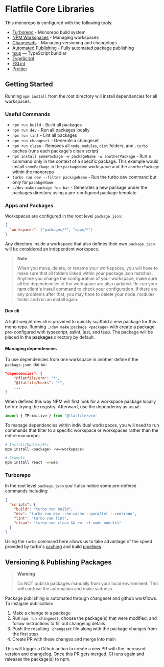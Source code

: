 # Flatfile Core Libraries

This monorepo is configured with the following tools:

- [Turborepo](https://turborepo.org) - Monorepo build system
- [NPM Workspaces](https://docs.npmjs.com/cli/v7/using-npm/workspaces) - Managing workspaces
- [Changesets](https://github.com/changesets/changesets) - Managing versioning and changelogs
- [Automated Publishing](https://github.com/changesets/action) - Fully automated package publishing
- [tsup](https://github.com/egoist/tsup) — TypeScript bundler
- [TypeScript](https://www.typescriptlang.org/)
- [ESLint](https://eslint.org/)
- [Prettier](https://prettier.io)

## Getting Started

Running `npm install` from the root directory will install dependencies for all workspaces.

### Useful Commands

- `npm run build` - Build all packages
- `npm run dev` - Run all packages locally
- `npm run lint` - Lint all packages
- `npm run changeset` - Generate a changeset
- `npm run clean` - Removes all `node_modules`, `dist` folders, and `.turbo` caches (runs each package's clean script)
- `npm install somePackage -w packageName -w anotherPackage` - Run a command only in the context of a specific package. This example would install `somePackage` in the `packageName` workspace and the `anotherPackage` within the monorepo
- `turbo run dev --filter packageName` - Run the turbo dev command but only for `pacakgeName`
- `./dev make:package foo-bar` - Generates a new package under the packages directory using a pre-configured package template

### Apps and Packages

Workspaces are configured in the root level `package.json`:

```json
{
  "workspaces": ["packages/*", "apps/*"]
}
```

Any directory inside a workspace that also defines their own `package.json` will be considered an independent workspace.

> **Note**
>
> When you move, delete, or rename your workspaces, you will have to make sure that all folders linked within your package.json matches. Anytime you change the configuration of your workspace, make sure all the dependencies of the workspace are also updated. Re-run your npm client's install command to check your configuration. If there are any problems after that, you may have to delete your node_modules folder and run an install again.

#### Dev cli

A light weight dev cli is provided to quickly scaffold a new package for this mono repo. Running `./dev make:package <package>` with create a package pre-configured with typescript, eslint, jest, and tsup. The package will be placed in the **packages** directory by default.

#### Managing dependencies

To use dependencies from one workspace in another define it the `package.json` like so:

```json
"dependencies": {
    "@flatfile/orm": "*",
    "@flatfile/hooks": "*",
    ...
}
```

When defined this way NPM will first look for a workspace package locally before trying the registry. Afterward, use the dependency as usual:

```js
import { TPrimitive } from '@flatfile/orm'
```

To manage dependencies within individual workspaces, you will need to run commands that filter to a specific workspace or workspaces rather than the entire monorepo:

```bash
# Install/Update/Etc
npm install <package> -w=<workspace>

# Example
npm install react -w=web
```

### Turborepo

In the root level `package.json` you'll also notice some pre-defined commands including:

```json
{
  "scripts": {
    "build": "turbo run build",
    "dev": "turbo run dev --no-cache --parallel --continue",
    "lint": "turbo run lint",
    "clean": "turbo run clean && rm -rf node_modules"
  }
}
```

Using the `turbo` command here allows us to take advantage of the speed provided by turbo's [caching](https://turborepo.org/docs/core-concepts/caching) and build [pipelines](https://turborepo.org/docs/core-concepts/pipelines)

## Versioning & Publishing Packages

> **Warning**
>
> Do NOT publish packages manually from your local environment. This will confuse the automation and make sadness.

Package publishing is automated through changeset and github workflows. To instigate publication:

1. Make a change to a package
2. Run `npm run changeset`, choose the package(s) that were modified, and follow instructions to fill out changelog details
3. Push the resulting `.changeset` file along with the package changes from the first step
4. Create PR with these changes and merge into main

This will trigger a Github action to create a new PR with the increased version and changelog. Once this PR gets merged, CI runs again and releases the package(s) to npm.

